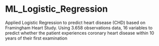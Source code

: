 # ML_Logistic_Regression
Applied Logistic Regression to predict heart disease (CHD) based on Framingham Heart Study.
Using 3.658 observations data, 16 variables to predict whether the patient experiences coronary heart disease within 10 years of their first examination
